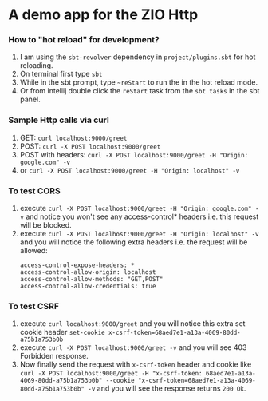 # A demo app for the ZIO Http

### How to "hot reload" for development?
1. I am using the `sbt-revolver` dependency in `project/plugins.sbt` for hot reloading.
2. On terminal first type `sbt`
3. While in the sbt prompt, type `~reStart` to run the in the hot reload mode.
4. Or from intellij double click the `reStart` task from the `sbt tasks` in the sbt panel.

### Sample Http calls via curl
1. GET: `curl localhost:9000/greet`
2. POST: `curl -X POST localhost:9000/greet`
3. POST with headers: `curl -X POST localhost:9000/greet -H "Origin: google.com" -v`
4. or `curl -X POST localhost:9000/greet -H "Origin: localhost" -v`

### To test CORS
1. execute `curl -X POST localhost:9000/greet -H "Origin: google.com" -v` and notice you won't see any access-control* headers i.e. this request will be blocked.
2. execute `curl -X POST localhost:9000/greet -H "Origin: localhost" -v` and you will notice the following extra headers i.e. the request will be allowed:
    ```
    access-control-expose-headers: *
    access-control-allow-origin: localhost
    access-control-allow-methods: "GET,POST"
    access-control-allow-credentials: true
    ```
   
### To test CSRF
1. execute `curl localhost:9000/greet` and you will notice this extra set cookie header `set-cookie x-csrf-token=68aed7e1-a13a-4069-80dd-a75b1a753b0b`
2. execute `curl -X POST localhost:9000/greet -v` and you will see 403 Forbidden response.
3. Now finally send the request with `x-csrf-token` header and cookie like `curl -X POST localhost:9000/greet -H "x-csrf-token: 68aed7e1-a13a-4069-80dd-a75b1a753b0b" --cookie "x-csrf-token=68aed7e1-a13a-4069-80dd-a75b1a753b0b" -v` and you will see the response returns `200 Ok`.